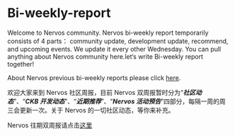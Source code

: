 # Bi-weekly-report

Welcome to Nervos community. Nervos bi-weekly report temporarily consists of 4 parts： community update, development update,  recommend, and upcoming events. We update it every other Wednesday. You can pull anything about Nervos community here.let‘s write Bi-weekly report together!

About Nervos previous bi-weekly reports please click [here](https://github.com/nervos-community/bi-weekly-report/blob/master/Past%20reports/English.md).

欢迎大家来到 Nervos 社区周报，目前 Nervos 双周报暂时分为“***社区动态***”、“***CKB 开发动态***”、“***近期推荐***”、“***Nervos 活动预告***”四部分，每隔一周的周三会更新一次。关于 Nervos 的一切社区动态，等你来补充。

Nervos 往期双周报请点击[这里](https://github.com/nervos-community/bi-weekly-report/blob/master/Past%20reports/%E4%B8%AD%E6%96%87%E7%89%88.md)
